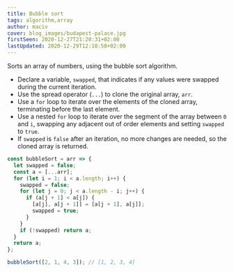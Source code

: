 ```yaml
---
title: Bubble sort
tags: algorithm,array
author: maciv
cover: blog_images/budapest-palace.jpg
firstSeen: 2020-12-27T21:20:31+02:00
lastUpdated: 2020-12-29T12:18:58+02:00
---
```


Sorts an array of numbers, using the bubble sort algorithm.

- Declare a variable, `swapped`, that indicates if any values were swapped during the current iteration.
- Use the spread operator (`...`) to clone the original array, `arr`.
- Use a `for` loop to iterate over the elements of the cloned array, terminating before the last element.
- Use a nested `for` loop to iterate over the segment of the array between `0` and `i`, swapping any adjacent out of order elements and setting `swapped` to `true`.
- If `swapped` is `false` after an iteration, no more changes are needed, so the cloned array is returned.

```js
const bubbleSort = arr => {
  let swapped = false;
  const a = [...arr];
  for (let i = 1; i < a.length; i++) {
    swapped = false;
    for (let j = 0; j < a.length - i; j++) {
      if (a[j + 1] < a[j]) {
        [a[j], a[j + 1]] = [a[j + 1], a[j]];
        swapped = true;
      }
    }
    if (!swapped) return a;
  }
  return a;
};
```

```js
bubbleSort([2, 1, 4, 3]); // [1, 2, 3, 4]
```
